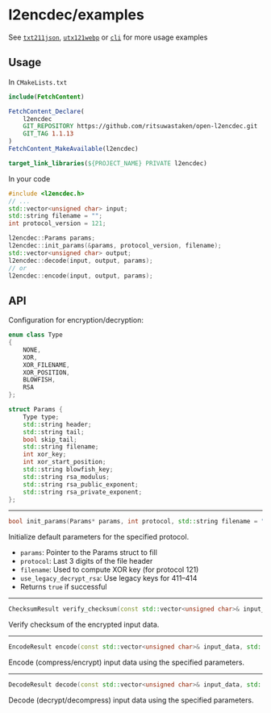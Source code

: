 # l2encdec/examples

See [`txt211json`](./txt211json), [`utx121webp`](./utx121webp) or [`cli`](./cli) for more usage examples

## Usage

In `CMakeLists.txt`

```cmake
include(FetchContent)

FetchContent_Declare(
    l2encdec
    GIT_REPOSITORY https://github.com/ritsuwastaken/open-l2encdec.git
    GIT_TAG 1.1.13
)
FetchContent_MakeAvailable(l2encdec)

target_link_libraries(${PROJECT_NAME} PRIVATE l2encdec)
```

In your code

```cpp
#include <l2encdec.h>
// ...
std::vector<unsigned char> input;
std::string filename = "";
int protocol_version = 121;

l2encdec::Params params;
l2encdec::init_params(&params, protocol_version, filename);
std::vector<unsigned char> output;
l2encdec::decode(input, output, params);
// or
l2encdec::encode(input, output, params);
```

## API

Configuration for encryption/decryption:

```cpp
enum class Type
{
    NONE,
    XOR,
    XOR_FILENAME,
    XOR_POSITION,
    BLOWFISH,
    RSA
};

struct Params {
    Type type;
    std::string header;
    std::string tail;
    bool skip_tail;
    std::string filename;
    int xor_key;
    int xor_start_position;
    std::string blowfish_key;
    std::string rsa_modulus;
    std::string rsa_public_exponent;
    std::string rsa_private_exponent;
};
```

---

```cpp
bool init_params(Params* params, int protocol, std::string filename = "", bool use_legacy_decrypt_rsa = false);
```

Initialize default parameters for the specified protocol.

- `params`: Pointer to the Params struct to fill
- `protocol`: Last 3 digits of the file header
- `filename`: Used to compute XOR key (for protocol 121)
- `use_legacy_decrypt_rsa`: Use legacy keys for 411–414
- Returns `true` if successful

---

```cpp
ChecksumResult verify_checksum(const std::vector<unsigned char>& input_data);
```

Verify checksum of the encrypted input data.

---

```cpp
EncodeResult encode(const std::vector<unsigned char>& input_data, std::vector<unsigned char>& output_data, const Params& params);
```

Encode (compress/encrypt) input data using the specified parameters.

---

```cpp
DecodeResult decode(const std::vector<unsigned char>& input_data, std::vector<unsigned char>& output_data, const Params& params);
```

Decode (decrypt/decompress) input data using the specified parameters.
